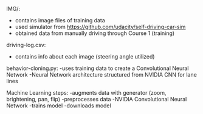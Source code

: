 IMG/:
  - contains image files of training data
  - used simulator from https://github.com/udacity/self-driving-car-sim
  - obtained data from manually driving through Course 1 (training)

driving-log.csv:
  - contains info about each image (steering angle utilized)

behavior-cloning.py:
  -uses training data to create a Convolutional Neural Network
  -Neural Network architecture structured from NVIDIA CNN for lane lines

  Machine Learning steps:
    -augments data with generator (zoom, brightening, pan, flip)
    -preprocesses data
    -NVIDIA Convolutional Neural Network
    -trains model
    -downloads model

